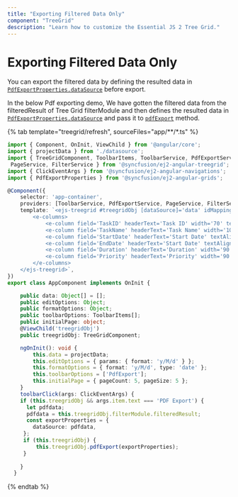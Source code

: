 ```yaml
---
title: "Exporting Filtered Data Only"
component: "TreeGrid"
description: "Learn how to customize the Essential JS 2 Tree Grid."
---
```


# Exporting Filtered Data Only

You can export the filtered data by defining the resulted data in [`PdfExportProperties.dataSource`](../../api/grid/pdfExportProperties/#datasource) before export.

In the below Pdf exporting demo, We have gotten the filtered data from the filteredResult of Tree Grid filterModule and then defines the resulted data in [`PdfExportProperties.dataSource`](../../api/grid/pdfExportProperties/#datasource) and pass it to [`pdfExport`](../api/treegrid/#pdfexport) method.

{% tab template="treegrid/refresh", sourceFiles="app/**/*.ts" %}

```typescript
import { Component, OnInit, ViewChild } from '@angular/core';
import { projectData } from './datasource';
import { TreeGridComponent, ToolbarItems, ToolbarService, PdfExportService,
 PageService, FilterService } from '@syncfusion/ej2-angular-treegrid';
import { ClickEventArgs } from '@syncfusion/ej2-angular-navigations';
import { PdfExportProperties } from '@syncfusion/ej2-angular-grids';

@Component({
    selector: 'app-container',
    providers: [ToolbarService, PdfExportService, PageService, FilterService],
    template: `<ejs-treegrid #treegridObj [dataSource]='data' idMapping='TaskID' parentIdMapping='parentID' [treeColumnIndex]='1' [allowFiltering]='true' [allowPaging]='true' [pageSettings]='initialPage' [allowPdfExport]='true' [toolbar]='toolbarOptions' (toolbarClick)='toolbarClick($event)' >
        <e-columns>
            <e-column field='TaskID' headerText='Task ID' width='70' textAlign='Right'></e-column>
            <e-column field='TaskName' headerText='Task Name' width='100' ></e-column>
            <e-column field='StartDate' headerText='Start Date' textAlign='Right' [format]='formatOptions' editType='datepickeredit' [edit]='editOptions' width='100'></e-column>
            <e-column field='EndDate' headerText='Start Date' textAlign='Right' [format]='formatOptions' editType='datepickeredit' [edit]='editOptions' width='100'></e-column>
            <e-column field='Duration' headerText='Duration' width='90' textAlign='Right'></e-column>
            <e-column field='Priority' headerText='Priority' width='90'></e-column>
        </e-columns>
    </ejs-treegrid>`,
})
export class AppComponent implements OnInit {

    public data: Object[] = [];
    public editOptions: Object;
    public formatOptions: Object;
    public toolbarOptions: ToolbarItems[];
    public initialPage: object;
    @ViewChild('treegridObj')
    public treegridObj: TreeGridComponent;

    ngOnInit(): void {
        this.data = projectData;
        this.editOptions = { params: { format: 'y/M/d' } };
        this.formatOptions = { format: 'y/M/d', type: 'date' };
        this.toolbarOptions = ['PdfExport'];
        this.initialPage = { pageCount: 5, pageSize: 5 };
    }
    toolbarClick(args: ClickEventArgs) {
    if (this.treegridObj && args.item.text === 'PDF Export') {
      let pdfdata;
      pdfdata = this.treegridObj.filterModule.filteredResult;
      const exportProperties = {
        dataSource: pdfdata,
     };
     if (this.treegridObj) {
         this.treegridObj.pdfExport(exportProperties);
     }
  
    }
  }

```

{% endtab %}
